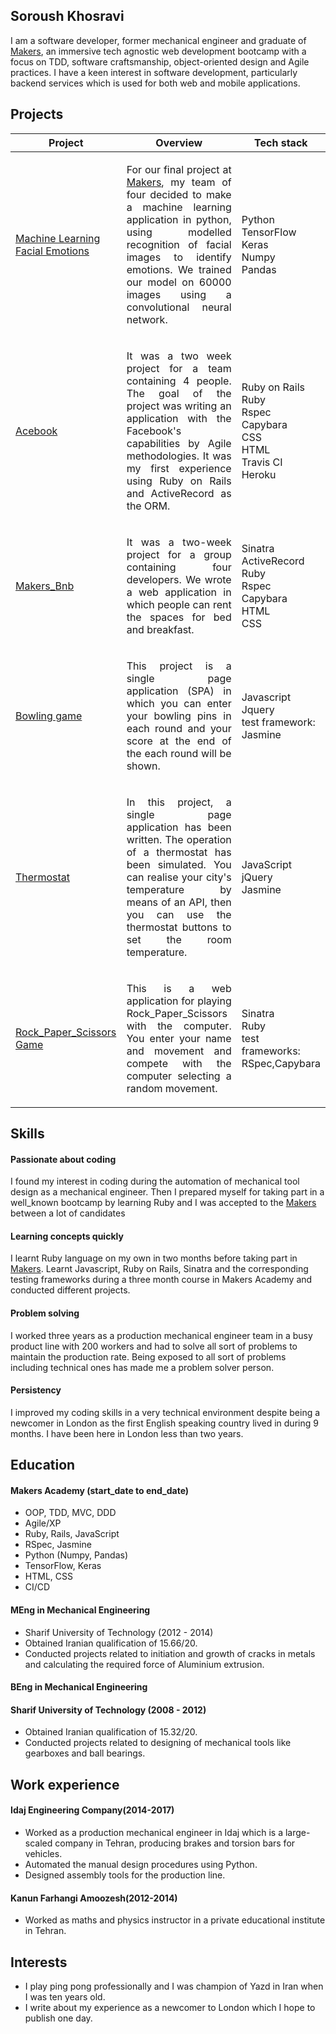 ## Soroush Khosravi

I am a software developer, former mechanical engineer and graduate of [Makers](https://makers.tech), an immersive tech agnostic web development bootcamp with a focus on TDD, software craftsmanship, object-oriented design and Agile practices. I have a keen interest in software development, particularly backend services which is used for both web and mobile applications.

## Projects

| Project   |      Overview      |  Tech stack |
|----------|-------------|------|
| [Machine Learning Facial Emotions](https://github.com/soroushh/acebook-bcds) | <p style="text-align: justify">For our final project at  [Makers](https://makers.tech), my team of four decided to make a machine learning application in python, using modelled recognition of facial images to identify emotions. We trained our model on 60000 images using a convolutional neural network.</p>   |Python <br />TensorFlow <br/> Keras <br/> Numpy <br/> Pandas  |
| [Acebook](https://github.com/soroushh/acebook-bcds) | <p style="text-align: justify">It was a two week project for a team containing 4 people. The goal of the project was writing an application with the Facebook's capabilities by Agile methodologies. It was my first experience using Ruby on Rails and ActiveRecord as the ORM.</p>   |Ruby on Rails <br />Ruby <br/> Rspec <br /> Capybara <br /> CSS <br /> HTML <br /> Travis CI <br /> Heroku  |
| [Makers_Bnb](https://github.com/soroushh/MakersBnB_Need_Sleep_Team) |<p style="text-align: justify">It was a two-week project for a group containing four developers. We wrote a web application in which people can rent the spaces for bed and breakfast.</p> |Sinatra <br />ActiveRecord <br /> Ruby <br/> Rspec <br /> Capybara <br /> HTML <br /> CSS |
| [Bowling game](https://github.com/soroushh/bowling-challenge)        | <p style="text-align: justify">This project is a single page application (SPA) in which you can enter your bowling pins in each round and your score at the end of the each round will be shown.</p>  |Javascript <br /> Jquery <br /> test framework: <br /> Jasmine |
| [Thermostat](https://github.com/soroushh/Thermostat) |<p style="text-align: justify">In this project, a single page application has been written. The operation of a thermostat has been simulated. You can realise your city's temperature by means of an API, then you can use the thermostat buttons to set the room temperature. </p> |JavaScript <br /> jQuery <br /> Jasmine </br> |
| [Rock_Paper_Scissors Game](https://github.com/soroushh/rps-challenge)| <p style="text-align: justify">This is a web application for playing Rock_Paper_Scissors with the computer. You enter your name and movement and compete with the computer selecting a random movement.</p> |Sinatra <br /> Ruby <br/>test frameworks: <br /> RSpec,Capybara |

## Skills

#### Passionate about coding
I found my interest in coding during the automation of mechanical tool design as a mechanical engineer. Then I
prepared myself for taking part in a well_known bootcamp by learning Ruby and I was accepted to the [Makers](https://makers.tech) between a lot of candidates
#### Learning concepts quickly
I learnt Ruby language on my own in two months before taking part in [Makers](https://makers.tech).
Learnt Javascript, Ruby on Rails, Sinatra and the corresponding testing frameworks during a three month course in Makers Academy and conducted different projects.
#### Problem solving
I worked three years as a production mechanical engineer team in a busy product line with 200 workers and had to solve all sort of problems to maintain the production rate. Being exposed to all sort of problems including technical ones has made me a problem solver person.
#### Persistency
I improved my coding skills in a very technical environment despite being a newcomer in London as the first English speaking country lived in during 9 months. I have been here in London less than two years.

## Education

#### Makers Academy (start_date to end_date)

- OOP, TDD, MVC, DDD
- Agile/XP
- Ruby, Rails, JavaScript
- RSpec, Jasmine
- Python (Numpy, Pandas)
- TensorFlow, Keras
- HTML, CSS
- CI/CD


#### MEng in Mechanical Engineering  
- Sharif University of Technology         (2012 - 2014)
 - Obtained Iranian qualification of 15.66/20.
 - Conducted projects related to initiation and growth of cracks in metals and calculating the required force of Aluminium extrusion.  

#### BEng in Mechanical Engineering
#### Sharif University of Technology         (2008 - 2012)
 - Obtained Iranian qualification of 15.32/20.
 - Conducted projects related to designing of mechanical tools like gearboxes and ball bearings.

## Work experience
####  Idaj Engineering Company(2014-2017)
 -  Worked as a production mechanical engineer in Idaj which is a large-scaled company in Tehran, producing brakes and torsion bars for vehicles.
 - Automated the manual design procedures using Python.
 - Designed assembly tools for the production line.


#### Kanun Farhangi Amoozesh(2012-2014)
  - Worked as maths and physics instructor in a private educational institute in Tehran.

## Interests
- I play ping pong professionally and I was champion of Yazd in Iran when I was ten years old.
- I write about my experience as a newcomer to London which I hope to publish one day.
